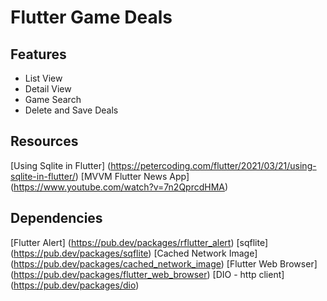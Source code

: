 # Flutter Game Deals

## Features
* List View
* Detail View
* Game Search
* Delete and Save Deals

## Resources
[Using Sqlite in Flutter] (https://petercoding.com/flutter/2021/03/21/using-sqlite-in-flutter/)
[MVVM Flutter News App] (https://www.youtube.com/watch?v=7n2QprcdHMA)

## Dependencies
[Flutter Alert] (https://pub.dev/packages/rflutter_alert)
[sqflite] (https://pub.dev/packages/sqflite)
[Cached Network Image] (https://pub.dev/packages/cached_network_image)
[Flutter Web Browser] (https://pub.dev/packages/flutter_web_browser)
[DIO - http client] (https://pub.dev/packages/dio)